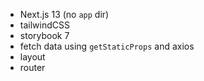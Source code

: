 - Next.js 13 (no `app` dir)
- tailwindCSS
- storybook 7
- fetch data using `getStaticProps` and axios
- layout
- router
